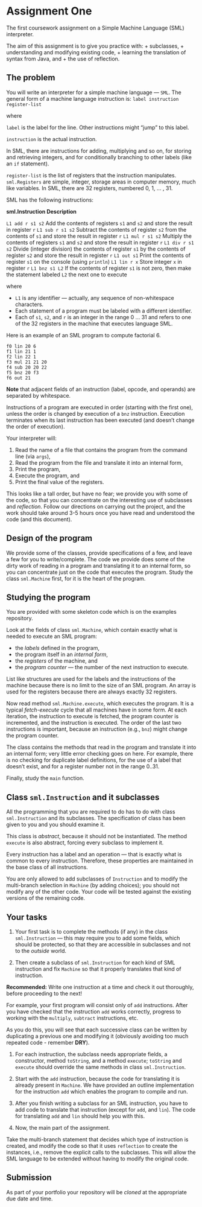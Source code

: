 # Assignment One

The first coursework assignment on a Simple Machine Language (SML) interpreter.

The aim of this assignment is to give you practice with: + subclasses, + understanding and modifying existing code, + learning the translation of syntax from Java, and + the use of reflection.

## The problem

You will write an interpreter for a simple machine language — `SML`. The general form of a machine language instruction is: `label instruction register-list`

where

`label` is the label for the line. Other instructions might “jump” to this label.

`instruction` is the actual instruction.

In SML, there are instructions for adding, multiplying and so on, for storing and retrieving integers, and for conditionally branching to other labels (like an `if` statement).

`register-list` is the list of registers that the instruction manipulates. `sml.Registers` are simple, integer, storage areas in computer memory, much like variables. In SML, there are 32 registers, numbered 0, 1, ... , 31.

SML has the following instructions:

**sml.Instruction	Description**

`L1 add r s1 s2`	Add the contents of registers `s1` and `s2` and store the result in register `r`
`L1 sub r s1 s2`	Subtract the contents of register `s2` from the contents of `s1` and store the result in register `r`
`L1 mul r s1 s2`	Multiply the contents of registers `s1` and `s2` and store the result in register `r`
`L1 div r s1 s2`	Divide (integer division) the contents of register `s1` by the contents of register `s2` and store the result in register `r`
`L1 out s1`	Print the contents of register `s1` on the console (using `println`)
`L1 lin r x`	Store integer `x` in register `r`
`L1 bnz s1 L2`	If the contents of register `s1` is not zero, then make the statement labeled `L2` the next one to execute

where

* `L1` is any identifier — actually, any sequence of non-whitespace characters.
* Each statement of a program must be labeled with a different identifier.
* Each of `s1`, `s2`, and `r` is an integer in the range 0 ... 31 and refers to one of the 32 registers in the machine that executes language SML.

Here is an example of an SML program to compute factorial 6.
```
f0 lin 20 6
f1 lin 21 1
f2 lin 22 1
f3 mul 21 21 20
f4 sub 20 20 22
f5 bnz 20 f3
f6 out 21
```

**Note** that adjacent fields of an instruction (label, opcode, and operands) are separated by whitespace.

Instructions of a program are executed in order (starting with the first one), unless the order is changed by execution of a `bnz` instruction. Execution terminates when its last instruction has been executed (and doesn’t change the order of execution).

Your interpreter will:

1. Read the name of a file that contains the program from the command line (via `args`),
2. Read the program from the file and translate it into an internal form,
3. Print the program,
4. Execute the program, and
5. Print the final value of the registers.

This looks like a tall order, but have no fear; we provide you with some of the code, so that you can concentrate on the interesting use of subclasses and _reflection_. Follow our directions on carrying out the project, and the work should take around 3-5 hours once you have read and understood the code (and this document).

## Design of the program
We provide some of the classes, provide specifications of a few, and leave a few for you to write/complete. The code we provide does some of the dirty work of reading in a program and translating it to an internal form, so you can concentrate just on the code that executes the program. Study the class `sml.Machine` first, for it is the heart of the program.

## Studying the program
You are provided with some skeleton code which is on the examples repository.

Look at the fields of class `sml.Machine`, which contain exactly what is needed to execute an SML program:

* the _labels_ defined in the program,
* the program itself in an _internal form_,
* the _registers_ of the machine, and
* the _program counter_ — the number of the next instruction to execute.

List like structures are used for the labels and the instructions of the machine because there is no limit to the size of an SML program. An array is used for the registers because there are always exactly 32 registers.

Now read method `sml.Machine.execute`, which executes the program. It is a typical _fetch-execute_ cycle that all machines have in some form. At each iteration, the instruction to execute is fetched, the program counter is incremented, and the instruction is executed. The order of the last two instructions is important, because an instruction (e.g., `bnz`) might change the program counter.

The class contains the methods that read in the program and translate it into an internal form; very little error checking goes on here. For example, there is no checking for duplicate label definitions, for the use of a label that doesn’t exist, and for a register number not in the range 0..31.

Finally, study the `main` function.

## Class `sml.Instruction` and it subclasses

All the programming that you are required to do has to do with class `sml.Instruction` and its subclasses. The specification of class has been given to you and you should examine it.

This class is _abstract_, because it should not be instantiated. The method `execute` is also abstract, forcing every subclass to implement it.

Every instruction has a label and an operation — that is exactly what is common to every instruction. Therefore, these properties are maintained in the base class of all instructions.

You are only allowed to add subclasses of `Instruction` and to modify the multi-branch selection in `Machine` (by adding choices); you should not modify any of the other code. Your code will be tested against the existing versions of the remaining code.

## Your tasks

1. Your first task is to complete the methods (if any) in the class `sml.Instruction` — this may require you to add some fields, which should be protected, so that they are accessible in subclasses and not to the _outside_ world.

2. Then create a subclass of `sml.Instruction` for each kind of SML instruction and fix `Machine` so that it properly translates that kind of instruction.

**Recommended:** Write one instruction at a time and check it out thoroughly, before proceeding to the next!

For example, your first program will consist only of `add` instructions. After you have checked that the instruction `add` works correctly, progress to working with the `multiply`, `subtract` instructions, etc.

As you do this, you will see that each successive class can be written by duplicating a previous one and modifying it (obviously avoiding too much repeated code - remember **DRY**).

1. For each instruction, the subclass needs appropriate fields, a constructor, method `toString`, and a method `execute`; `toString` and `execute` should override the same methods in class `sml.Instruction`.

2. Start with the `add` instruction, because the code for translating it is already present in `Machine`. We have provided an outline implementation for the instruction `add` which enables the program to compile and run.

3. After you finish writing a subclass for an SML instruction, you have to add code to translate that instruction (except for `add`, and `lin`). The code for translating `add` and `lin` should help you with this.

4. Now, the main part of the assignment.

Take the multi-branch statement that decides which type of instruction is created, and modify the code so that it uses `reflection` to create the instances, i.e., remove the explicit calls to the subclasses. This will allow the SML language to be extended without having to modify the original code.

## Submission
As part of your portfolio your repository will be _cloned_ at the appropriate due date and time.
